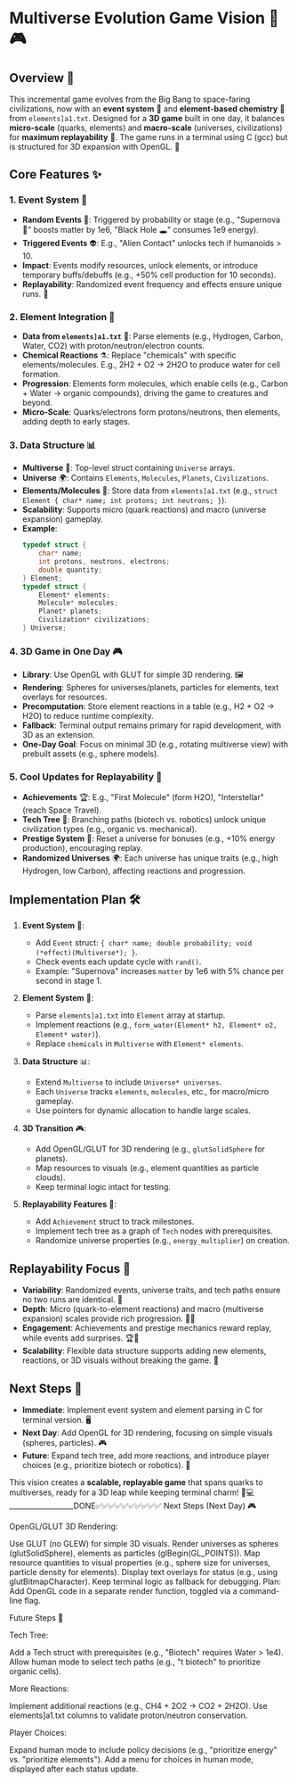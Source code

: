 # Multiverse Evolution Game Vision 🌌🎮

## Overview 🌟
This incremental game evolves from the Big Bang to space-faring civilizations, now with an **event system** 🎉 and **element-based chemistry** 🧪 from `elements]a1.txt`. Designed for a **3D game** built in one day, it balances **micro-scale** (quarks, elements) and **macro-scale** (universes, civilizations) for **maximum replayability** 🔄. The game runs in a terminal using C (gcc) but is structured for 3D expansion with OpenGL. 🚀

## Core Features ✨
### 1. Event System 🎲
- **Random Events** 🌟: Triggered by probability or stage (e.g., "Supernova 🌟" boosts matter by 1e6, "Black Hole 🕳️" consumes 1e9 energy).
- **Triggered Events** 👽: E.g., "Alien Contact" unlocks tech if humanoids > 10.
- **Impact**: Events modify resources, unlock elements, or introduce temporary buffs/debuffs (e.g., +50% cell production for 10 seconds).
- **Replayability**: Randomized event frequency and effects ensure unique runs. 🔄

### 2. Element Integration 🧬
- **Data from `elements]a1.txt`** 🧪: Parse elements (e.g., Hydrogen, Carbon, Water, CO2) with proton/neutron/electron counts.
- **Chemical Reactions** ⚗️: Replace "chemicals" with specific elements/molecules. E.g., 2H2 + O2 → 2H2O to produce water for cell formation.
- **Progression**: Elements form molecules, which enable cells (e.g., Carbon + Water → organic compounds), driving the game to creatures and beyond.
- **Micro-Scale**: Quarks/electrons form protons/neutrons, then elements, adding depth to early stages.

### 3. Data Structure 📊
- **Multiverse** 🌌: Top-level struct containing `Universe` arrays.
- **Universe** 🌍: Contains `Elements`, `Molecules`, `Planets`, `Civilizations`.
- **Elements/Molecules** 🧬: Store data from `elements]a1.txt` (e.g., `struct Element { char* name; int protons; int neutrons; }`).
- **Scalability**: Supports micro (quark reactions) and macro (universe expansion) gameplay.
- **Example**:
  ```c
  typedef struct {
      char* name;
      int protons, neutrons, electrons;
      double quantity;
  } Element;
  typedef struct {
      Element* elements;
      Molecule* molecules;
      Planet* planets;
      Civilization* civilizations;
  } Universe;
  ```

### 4. 3D Game in One Day 🎮
- **Library**: Use OpenGL with GLUT for simple 3D rendering. 🖼️
- **Rendering**: Spheres for universes/planets, particles for elements, text overlays for resources.
- **Precomputation**: Store element reactions in a table (e.g., H2 + O2 → H2O) to reduce runtime complexity.
- **Fallback**: Terminal output remains primary for rapid development, with 3D as an extension.
- **One-Day Goal**: Focus on minimal 3D (e.g., rotating multiverse view) with prebuilt assets (e.g., sphere models).

### 5. Cool Updates for Replayability 🌈
- **Achievements** 🏆: E.g., "First Molecule" (form H2O), "Interstellar" (reach Space Travel).
- **Tech Tree** 🔧: Branching paths (biotech vs. robotics) unlock unique civilization types (e.g., organic vs. mechanical).
- **Prestige System** 🔄: Reset a universe for bonuses (e.g., +10% energy production), encouraging replay.
- **Randomized Universes** 🌍: Each universe has unique traits (e.g., high Hydrogen, low Carbon), affecting reactions and progression.

## Implementation Plan 🛠️
1. **Event System** 🎉:
   - Add `Event` struct: `{ char* name; double probability; void (*effect)(Multiverse*); }`.
   - Check events each update cycle with `rand()`.
   - Example: "Supernova" increases `matter` by 1e6 with 5% chance per second in stage 1.

2. **Element System** 🧪:
   - Parse `elements]a1.txt` into `Element` array at startup.
   - Implement reactions (e.g., `form_water(Element* h2, Element* o2, Element* water)`).
   - Replace `chemicals` in `Multiverse` with `Element* elements`.

3. **Data Structure** 📊:
   - Extend `Multiverse` to include `Universe* universes`.
   - Each `Universe` tracks `elements`, `molecules`, etc., for macro/micro gameplay.
   - Use pointers for dynamic allocation to handle large scales.

4. **3D Transition** 🎮:
   - Add OpenGL/GLUT for 3D rendering (e.g., `glutSolidSphere` for planets).
   - Map resources to visuals (e.g., element quantities as particle clouds).
   - Keep terminal logic intact for testing.

5. **Replayability Features** 🔄:
   - Add `Achievement` struct to track milestones.
   - Implement tech tree as a graph of `Tech` nodes with prerequisites.
   - Randomize universe properties (e.g., `energy_multiplier`) on creation.

## Replayability Focus 🔄
- **Variability**: Randomized events, universe traits, and tech paths ensure no two runs are identical. 🎲
- **Depth**: Micro (quark-to-element reactions) and macro (multiverse expansion) scales provide rich progression. 🌌🧬
- **Engagement**: Achievements and prestige mechanics reward replay, while events add surprises. 🏆🎉
- **Scalability**: Flexible data structure supports adding new elements, reactions, or 3D visuals without breaking the game. 🚀

## Next Steps 🚀
- **Immediate**: Implement event system and element parsing in C for terminal version. 🖥️
- **Next Day**: Add OpenGL for 3D rendering, focusing on simple visuals (spheres, particles). 🎮
- **Future**: Expand tech tree, add more reactions, and introduce player choices (e.g., prioritize biotech or robotics). 🔧

This vision creates a **scalable, replayable game** that spans quarks to multiverses, ready for a 3D leap while keeping terminal charm! 🌌💻
__________________DONE✅️✅️✅️✅️✅️✅️✅️✅️✅️✅️
Next Steps (Next Day) 🎮

OpenGL/GLUT 3D Rendering:

Use GLUT (no GLEW) for simple 3D visuals.
Render universes as spheres (glutSolidSphere), elements as particles (glBegin(GL_POINTS)).
Map resource quantities to visual properties (e.g., sphere size for universes, particle density for elements).
Display text overlays for status (e.g., using glutBitmapCharacter).
Keep terminal logic as fallback for debugging.
Plan: Add OpenGL code in a separate render function, toggled via a command-line flag.



Future Steps 🔧

Tech Tree:

Add a Tech struct with prerequisites (e.g., "Biotech" requires Water > 1e4).
Allow human mode to select tech paths (e.g., "t biotech" to prioritize organic cells).


More Reactions:

Implement additional reactions (e.g., CH4 + 2O2 → CO2 + 2H2O).
Use elements]a1.txt columns to validate proton/neutron conservation.


Player Choices:

Expand human mode to include policy decisions (e.g., "prioritize energy" vs. "prioritize elements").
Add a menu for choices in human mode, displayed after each status update.
